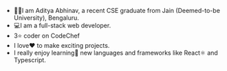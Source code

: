 - 👨‍🎓I am Aditya Abhinav, a recent CSE graduate from Jain (Deemed-to-be University), Bengaluru.
- 💻I am a full-stack web developer.
- 3⭐ coder on CodeChef
- I love❤ to make exciting projects.
- I really enjoy learning🚀 new languages and frameworks like React⚛ and Typescript.

